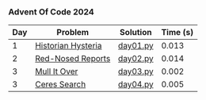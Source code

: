### Advent Of Code 2024

| Day | Problem                                                   | Solution             | Time (s) |
| --- | --------------------------------------------------------- | -------------------- | -------- |
| 1   | [Historian Hysteria](https://adventofcode.com/2024/day/1) | [day01.py](day01.py) | 0.013    |
| 2   | [Red-Nosed Reports](https://adventofcode.com/2024/day/2)  | [day02.py](day02.py) | 0.014    |
| 3   | [Mull It Over](https://adventofcode.com/2024/day/3)       | [day03.py](day03.py) | 0.002    |
| 3   | [Ceres Search](https://adventofcode.com/2024/day/4)       | [day04.py](day04.py) | 0.005    |

